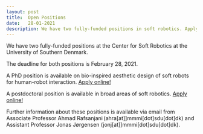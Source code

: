 ```yaml
---
layout: post
title:  Open Positions
date:   28-01-2021
description: We have two fully-funded positions in soft robotics. Apply online until February 28, 2021.
---
```


We have two fully-funded positions at the Center for Soft Robotics at the University of Southern Denmark.

The deadline for both positions is February 28, 2021.

A PhD position is available on bio-inspired aesthetic design of soft robots for human-robot interaction.
[Apply online!](https://www.sdu.dk/en/service/ledige_stillinger/1139520)

A postdoctoral position is available in broad areas of soft robotics.
[Apply online!](https://www.sdu.dk/en/service/ledige_stillinger/1139545)


Further information about these positions is available via email from Associate Professor Ahmad Rafsanjani (ahra[at]]mmmi[dot]sdu[dot]dk) and Assistant Professor Jonas Jørgensen (jonj[at]]mmmi[dot]sdu[dot]dk).
